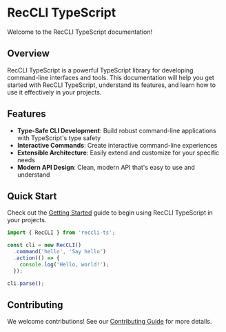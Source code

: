 # RecCLI TypeScript

Welcome to the RecCLI TypeScript documentation!

## Overview

RecCLI TypeScript is a powerful TypeScript library for developing command-line interfaces and tools. This documentation will help you get started with RecCLI TypeScript, understand its features, and learn how to use it effectively in your projects.

## Features

- **Type-Safe CLI Development**: Build robust command-line applications with TypeScript's type safety
- **Interactive Commands**: Create interactive command-line experiences
- **Extensible Architecture**: Easily extend and customize for your specific needs
- **Modern API Design**: Clean, modern API that's easy to use and understand

## Quick Start

Check out the [Getting Started](getting-started.md) guide to begin using RecCLI TypeScript in your projects.

```typescript
import { RecCLI } from 'reccli-ts';

const cli = new RecCLI()
  .command('hello', 'Say hello')
  .action(() => {
    console.log('Hello, world!');
  });

cli.parse();
```

## Contributing

We welcome contributions! See our [Contributing Guide](contributing.md) for more details.
